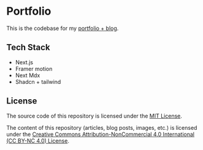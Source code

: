 # Portfolio
This is the codebase for my [portfolio + blog](https://garv.me). 

## Tech Stack
- Next.js
- Framer motion
- Next Mdx
- Shadcn + tailwind

## License
The source code of this repository is licensed under the [MIT License](./LICENSE).

The content of this repository (articles, blog posts, images, etc.) is licensed under the [Creative Commons Attribution-NonCommercial 4.0 International (CC BY-NC 4.0) License](https://creativecommons.org/licenses/by-nc/4.0/).
